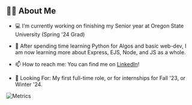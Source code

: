 ## 🙋‍♂️ About Me

- 💻 I’m currently working on finishing my Senior year at Oregon State University (Spring '24 Grad)

- 🌱 After spending time learning Python for Algos and basic web-dev, I am now learning more about Express, EJS, Node, and JS as a whole.

- 📫 How to reach me: You can find me on [LinkedIn](https://www.linkedin.com/in/benjaminrifleman/)!

- 👀 Looking For: My first full-time role, or for internships for Fall '23, or Winter '24.

![Metrics](https://metrics.lecoq.io/rifleben?template=classic&isocalendar=1&base=header%2C%20activity%2C%20community%2C%20repositories%2C%20metadata&base.indepth=false&base.hireable=false&base.skip=false&isocalendar=false&isocalendar.duration=full-year&config.timezone=America%2FLos_Angeles)
